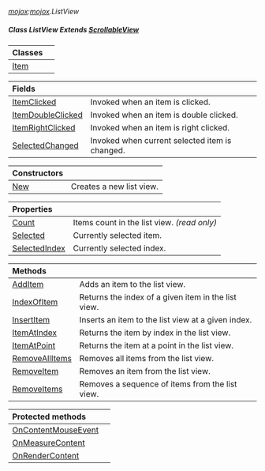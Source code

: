 _[mojox](../../modules/mojox/mojox-module.md):[mojox](../../modules/mojox/mojox-module.md).ListView_
##### Class ListView Extends [ScrollableView](../../modules/mojox/mojox-scrollableview.md)

| Classes | |
|:---|:---|
| [Item](mojox-listview-item.md) |  |

| Fields | |
|:---|:---|
| [ItemClicked](mojox-listview-itemclicked.md) | Invoked when an item is clicked. |
| [ItemDoubleClicked](mojox-listview-itemdoubleclicked.md) | Invoked when an item is double clicked. |
| [ItemRightClicked](mojox-listview-itemrightclicked.md) | Invoked when an item is right clicked. |
| [SelectedChanged](mojox-listview-selectedchanged.md) | Invoked when current selected item is changed. |

| Constructors | |
|:---|:---|
| [New](mojox-listview-new.md) | Creates a new list view. |

| Properties | |
|:---|:---|
| [Count](mojox-listview-count.md) | Items count in the list view. _(read only)_ |
| [Selected](mojox-listview-selected.md) | Currently selected item. |
| [SelectedIndex](mojox-listview-selectedindex.md) | Currently selected index. |

| Methods | |
|:---|:---|
| [AddItem](mojox-listview-additem.md) | Adds an item to the list view. |
| [IndexOfItem](mojox-listview-indexofitem.md) | Returns the index of a given item in the list view. |
| [InsertItem](mojox-listview-insertitem.md) | Inserts an item to the list view at a given index. |
| [ItemAtIndex](mojox-listview-itematindex.md) | Returns the item by index in the list view. |
| [ItemAtPoint](mojox-listview-itematpoint.md) | Returns the item at a point in the list view. |
| [RemoveAllItems](mojox-listview-removeallitems.md) | Removes all items from the list view. |
| [RemoveItem](mojox-listview-removeitem.md) | Removes an item from the list view. |
| [RemoveItems](mojox-listview-removeitems.md) | Removes a sequence of items from the list view. |

| Protected methods | |
|:---|:---|
| [OnContentMouseEvent](mojox-listview-oncontentmouseevent.md) |  |
| [OnMeasureContent](mojox-listview-onmeasurecontent.md) |  |
| [OnRenderContent](mojox-listview-onrendercontent.md) |  |
